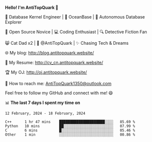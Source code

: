 
**Hello! I'm AntiTopQuark 👋**

🔧 Database Kernel Engineer | 🌊 OceanBase | 🤖 Autonomous Database Explorer

🌱 Open Source Novice | 💻 Coding Enthusiast | 🔍 Detective Fiction Fan

😸 Cat Dad x2 | 🎉 @AntiTopQuark | ✨ Chasing Tech & Dreams

🌐 My blog: http://blog.antitopquark.website/

📄 My Resume: http://cv_cn.antitopquark.website/

🏆 My OJ: http://oj.antitopquark.website/

📧 How to reach me: AntiTopQuark1350@outlook.com

Feel free to follow my GitHub and connect with me! 😄

📊 **The last 7 days I spent my time on** 

<!--START_SECTION:waka-->
```text
12 February, 2024 - 18 February, 2024

C++      1 hr 47 mins    █████████████████████░░░░   85.69 % 
Python   10 mins         ██░░░░░░░░░░░░░░░░░░░░░░░   07.99 % 
C        6 mins          █░░░░░░░░░░░░░░░░░░░░░░░░   05.46 % 
Other    1 min           ░░░░░░░░░░░░░░░░░░░░░░░░░   00.86 %
```
<!--END_SECTION:waka-->


